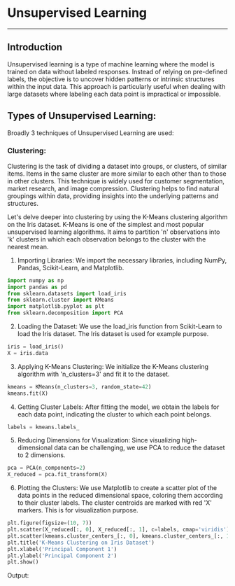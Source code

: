 # Unsupervised Learning

---

## Introduction

Unsupervised learning is a type of machine learning where the model is trained on data without labeled responses. Instead of relying on pre-defined labels, the objective is to uncover hidden patterns or intrinsic structures within the input data. This approach is particularly useful when dealing with large datasets where labeling each data point is impractical or impossible.

## Types of Unsupervised Learning:

Broadly 3 techniques of Unsupervised Learning are used:

### Clustering:

Clustering is the task of dividing a dataset into groups, or clusters, of similar items. Items in the same cluster are more similar to each other than to those in other clusters. This technique is widely used for customer segmentation, market research, and image compression. Clustering helps to find natural groupings within data, providing insights into the underlying patterns and structures.

Let's delve deeper into clustering by using the K-Means clustering algorithm on the Iris dataset. K-Means is one of the simplest and most popular unsupervised learning algorithms. It aims to partition 'n' observations into 'k' clusters in which each observation belongs to the cluster with the nearest mean.

1. Importing Libraries: We import the necessary libraries, including NumPy, Pandas, Scikit-Learn, and Matplotlib.
```python
import numpy as np
import pandas as pd
from sklearn.datasets import load_iris
from sklearn.cluster import KMeans
import matplotlib.pyplot as plt
from sklearn.decomposition import PCA
```
2. Loading the Dataset: We use the load_iris function from Scikit-Learn to load the Iris dataset. The Iris dataset is used for example purpose.
```python
iris = load_iris()
X = iris.data
```
3. Applying K-Means Clustering: We initialize the K-Means clustering algorithm with 'n_clusters=3' and fit it to the dataset.
```python
kmeans = KMeans(n_clusters=3, random_state=42)
kmeans.fit(X)
```
4. Getting Cluster Labels: After fitting the model, we obtain the labels for each data point, indicating the cluster to which each point belongs.
```python
labels = kmeans.labels_
```
5. Reducing Dimensions for Visualization: Since visualizing high-dimensional data can be challenging, we use PCA to reduce the dataset to 2 dimensions.
```python
pca = PCA(n_components=2)
X_reduced = pca.fit_transform(X)
```
6. Plotting the Clusters: We use Matplotlib to create a scatter plot of the data points in the reduced dimensional space, coloring them according to their cluster labels. The cluster centroids are marked with red 'X' markers. This is for visualization purpose.
```python
plt.figure(figsize=(10, 7))
plt.scatter(X_reduced[:, 0], X_reduced[:, 1], c=labels, cmap='viridis')
plt.scatter(kmeans.cluster_centers_[:, 0], kmeans.cluster_centers_[:, 1], s=300, c='red', marker='X')
plt.title('K-Means Clustering on Iris Dataset')
plt.xlabel('Principal Component 1')
plt.ylabel('Principal Component 2')
plt.show()
```
Output:
